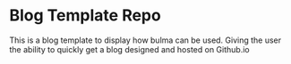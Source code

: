 # Blog Template Repo
This is a blog template to display how bulma can be used.
Giving the user the ability to quickly get a blog designed and hosted on Github.io

